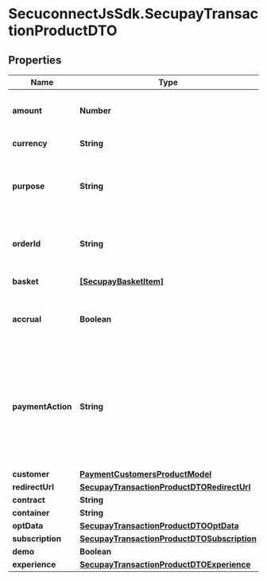 # SecuconnectJsSdk.SecupayTransactionProductDTO

## Properties
Name | Type | Description | Notes
------------ | ------------- | ------------- | -------------
**amount** | **Number** | Total amount of payment in cents (or the smallest cash unit of the relevant currency) | [optional] 
**currency** | **String** | ISO 4217 code of currency, eg EUR for Euro. | [optional] 
**purpose** | **String** | The purpose of the payment. This is the later assignment of the payment is for example on the account statement of the buyer. | [optional] 
**orderId** | **String** | Specifying an order number. Depending on the contract setting, this must be unique for each payment. | [optional] 
**basket** | [**[SecupayBasketItem]**](SecupayBasketItem.md) | A list of items that are being purchased. | [optional] 
**accrual** | **Boolean** | Indicates whether the payment is locked for pay-out (TRUE) or not (FALSE). Standard value here is FALSE. | [optional] 
**paymentAction** | **String** | Specifies whether a pre-authorization (\&quot;authorization\&quot;) or instant payment (\&quot;sale\&quot;) is to be performed. Standard value here is \&quot;sale\&quot;. The collection of the pre-authorized payment is made with the \&quot;capture\&quot; command. | [optional] 
**customer** | [**PaymentCustomersProductModel**](PaymentCustomersProductModel.md) | The customer object | [optional] 
**redirectUrl** | [**SecupayTransactionProductDTORedirectUrl**](SecupayTransactionProductDTORedirectUrl.md) |  | [optional] 
**contract** | **String** | Contract id | [optional] 
**container** | **String** | Container id | [optional] 
**optData** | [**SecupayTransactionProductDTOOptData**](SecupayTransactionProductDTOOptData.md) |  | [optional] 
**subscription** | [**SecupayTransactionProductDTOSubscription**](SecupayTransactionProductDTOSubscription.md) |  | [optional] 
**demo** | **Boolean** | Demo | [optional] 
**experience** | [**SecupayTransactionProductDTOExperience**](SecupayTransactionProductDTOExperience.md) |  | [optional] 


